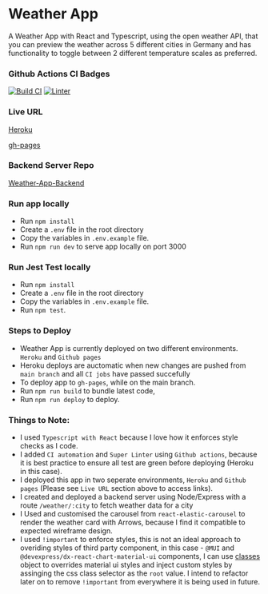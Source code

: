 # Weather App

A Weather App with React and Typescript, using the open weather API, that you can preview the weather across 5 different cities in Germany and has functionality to toggle between 2 different temperature scales as preferred.

### Github Actions CI Badges

[![Build CI](https://github.com/chokonaira/weather-app/actions/workflows/build.yml/badge.svg)](https://github.com/chokonaira/weather-app/actions/workflows/build.yml) [![Linter](https://github.com/chokonaira/weather-app/actions/workflows/linter.yml/badge.svg)](https://github.com/chokonaira/weather-app/actions/workflows/linter.yml)

### Live URL

[Heroku](https://pay-weather.herokuapp.com/)

[gh-pages](https://chokonaira.github.io/weather-app-frontend/)

### Backend Server Repo
[Weather-App-Backend](https://github.com/chokonaira/weather-app-backend)

### Run app locally 
- Run `npm install`
- Create a `.env` file in the root directory
- Copy the variables in `.env.example` file.
- Run `npm run dev` to serve app locally on port 3000

### Run Jest Test locally
- Run `npm install`
- Create a `.env` file in the root directory
- Copy the variables in `.env.example` file.  
- Run `npm test`.

### Steps to Deploy
- Weather App is currently deployed on two different environments. `Heroku` and `Github pages`
- Heroku deploys are auctomatic when new changes are pushed from `main branch` and all `CI jobs` have passed succefully
- To deploy app to `gh-pages`, while on the main branch. 
- Run `npm run build` to bundle latest code, 
- Run `npm run deploy` to deploy. 

### Things to Note:
- I used `Typescript with React` because I love how it enforces style checks as I code.
- I added `CI automation` and `Super Linter` using `Github actions`, because it is best practice to ensure all test are green before deploying (Heroku in this case).
- I deployed this app in two seperate environments, `Heroku` and `Github pages` (Please see `Live URL` section above to access links).
- I created and deployed a backend server using Node/Express with a route `/weather/:city` to fetch weather data for a city
- I Used and customised the carousel from `react-elastic-carousel` to render the weather card with Arrows, because I find it compatible to expected wireframe design.
- I used `!important` to enforce styles, this is not an ideal approach to overiding styles of third party component, in this case - `@MUI` and `@devexpress/dx-react-chart-material-ui` components, I can use [classes](https://v1.mui.com/customization/overrides/) object to overrides material ui styles and inject custom styles by assinging the css class selector as the `root` value. I intend to refactor later on to remove `!important` from everywhere it is being used in future.
